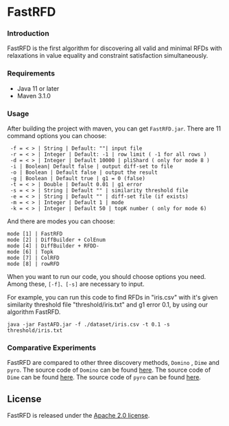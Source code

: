 # FastRFD

### Introduction

FastRFD is the first algorithm for discovering all valid and minimal RFDs with relaxations  in value equality and constraint satisfaction simultaneously.

### Requirements

- Java 11 or  later
- Maven 3.1.0

### Usage

After building the project with maven, you can get `FastRFD.jar`. There are  11 command options you can choose:

```
 -f = < > | String | Default: ""| input file 
 -r = < > | Integer | Default: -1 | row limit ( -1 for all rows )
 -d = < > | Integer | Default 10000 | pliShard ( only for mode 8 )
 -i | Boolean| Default false | output diff-set to file
 -o | Boolean | Default false | output the result
 -g | Boolean | Default true | g1 = 0 (false) 
 -t = < > | Double | Default 0.01 | g1 error
 -s = < > | String | Default "" | similarity threshold file
 -e = < > | String | Default "" | diff-set file (if exists)
 -m = < > | Integer | Default 1 | mode
 -k = < > | Integer | Default 50 | topK number ( only for mode 6)
```

And there are modes you can choose:

```
mode [1] | FastRFD
mode [2] | DiffBuilder + ColEnum
mode [4] | DiffBuilder + RFDD-
mode [6] | Topk
mode [7] | ColRFD
mode [8] | rowRFD
```

When you want to run our code, you should choose options you need. Among these,  `[-f]、[-s]`  are necessary to input.

For example, you can run this code to find RFDs in "iris.csv" with it's given similarity threshold file "threshold/iris.txt" and g1 error 0.1, by using our algorithm FastRFD.
```
java -jar FastAFD.jar -f ./dataset/iris.csv -t 0.1 -s threshold/iris.txt
```

### Comparative Experiments

FastRFD are compared to other three discovery methods, `Domino` , `Dime` and `pyro`. The source code of `Domino` can be found [here](https://dast-unisa.github.io/Domino-SW/). The source code of `Dime` can be found [here](https://dastlab.github.io/dime/). The source code of `pyro` can be found [here](https://github.com/HPI-Information-Systems/pyro).

## License

FastRFD is released under the [Apache 2.0 license](https://github.com/RangerShaw/FastADC/blob/master/LICENSE).
